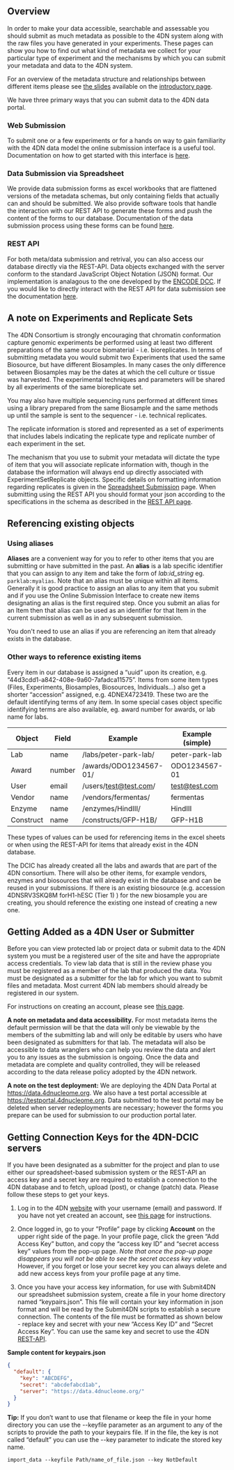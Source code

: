 ## Overview

In order to make your data accessible, searchable and assessable you should submit as much metadata as possible to the 4DN system along with the raw files you have generated in your experiments. These pages can show you how to find out what kind of metadata we collect for your particular type of experiment and the mechanisms by which you can submit your metadata and data to the 4DN system.

For an overview of the metadata structure and relationships between different items please see [the slides](/help#metadata-structure) available on the [introductory page](/help).

We have three primary ways that you can submit data to the 4DN data portal.

### Web Submission

To submit one or a few experiments or for a hands on way to gain familiarity with the 4DN data model the online submission interface is a useful tool.
Documentation on how to get started with this interface is [here](/help/web-submission).

### Data Submission via Spreadsheet

We provide data submission forms as excel workbooks that are flattened versions of the metadata schemas, but only
containing fields that actually can and should be submitted.
We also provide software tools that handle the interaction with our REST API to generate these forms and push the
content of the forms to our database.
Documentation of the data submission process using these forms can be found
[here](/help/spreadsheet).

### REST API

For both meta/data submission and retrival, you can also access our database directly via the REST-API.
Data objects exchanged with the server conform to the standard JavaScript Object Notation (JSON) format.
Our implementation is analagous to the one developed
by the [ENCODE DCC](https://www.encodeproject.org/help/rest-api/).
If you would like to directly interact with the REST API for data submission see the documentation [here](/help/rest-api).


## A note on Experiments and Replicate Sets

The 4DN Consortium is strongly encouraging that chromatin conformation capture genomic experiments be performed using at least two different preparations of the same source biomaterial - i.e. bioreplicates.  In terms of submitting metadata you would submit two Experiments that used the same Biosource, but have different Biosamples. In many cases the only difference between Biosamples may be the dates at which the cell culture or tissue was harvested.  The experimental techniques and parameters will be shared by all experiments of the same bioreplicate set.

You may also have multiple sequencing runs performed at different times using a library prepared from the same Biosample and the same methods up until the sample is sent to the sequencer - i.e. technical replicates.

The replicate information is stored and represented as a set of experiments that includes labels indicating the replicate type and replicate number of each experiment in the set.

The mechanism that you use to submit your metadata will dictate the type of item that you will associate replicate information with, though in the database the information will always end up directly associated with ExperimentSetReplicate objects.  Specific details on formatting information regarding replicates is given in the [Spreadsheet Submission](/help/spreadsheet) page.  When submitting using the REST API you should format your json according to the specifications in the schema as described in the [REST API page](/help/rest-api).


## Referencing existing objects

### Using aliases
**Aliases** are a convenient way for you to refer to other items that you are submitting or have submitted in the past.
An **alias** is a lab specific identifier that you can assign to any item and take the form of *lab:id\_string* eg. ```parklab:myalias```. Note that an alias must be unique within all items. Generally it is good practice to assign an alias to any item that you submit and if you use the Online Submission Interface to create new items designating an alias is the first required step.  Once you submit an alias for an Item then that alias can be used as an identifier for that Item in the current submission as well as in any subsequent submission.

You don't need to use an alias if you are referencing an item that already exists in the database.

### Other ways to reference existing items
Every item in our database is assigned a “uuid” upon its creation, e.g. “44d3cdd1-a842-408e-9a60-7afadca11575”. Items from some item types (Files, Experiments, Biosamples, Biosources, Individuals...) also get a shorter “accession” assigned, e.g. 4DNEX4723419. These two are the default identifying terms of any item. In some special cases object specific identifying terms are also available, eg. award number for awards, or lab name for labs.


| Object | Field | Example | Example (simple)|
|---|---|---|---|
| Lab | name | /labs/peter-park-lab/ | peter-park-lab |
| Award | number | /awards/ODO1234567-01/ | ODO1234567-01 |
| User | email | /users/test@test.com/ | test@test.com |
| Vendor | name | /vendors/fermentas/ | fermentas |
| Enzyme | name | /enzymes/HindIII/ | HindIII |
| Construct | name | /constructs/GFP-H1B/ | GFP-H1B


These types of values can be used for referencing items in the excel sheets or when using the REST-API for items that already exist in the 4DN database.


The DCIC has already created all the labs and awards that are part of the 4DN consortium. There will also be other items, for example vendors, enzymes and biosources that will already exist in the database and can be reused in your submissions.  If there is an existing biosource (e.g. accession 4DNSRV3SKQ8M forH1-hESC (Tier 1) ) for the new biosample you are creating, you should reference the existing one instead of creating a new one.

## Getting Added as a 4DN User or Submitter

Before you can view protected lab or project data or submit data to the 4DN system you must be a registered user of the site and have the appropriate access credentials. To view lab data that is still in the review phase you must be registered as a member of the lab that produced the data.  You must be designated as a submitter for the lab for which you want to submit files and metadata.  Most current 4DN lab members should already be registered in our system.

For instructions on creating an account, please see [this page](/help/account-creation).


**A note on metadata and data accessibility.**
 For most metadata items the default permission will be that the data will only be viewable by the members of the submitting lab and will only be editable by users who have been designated as submitters for that lab. The metadata will also be accessible to data wranglers who can help you review the data and alert you to any issues as the submission is ongoing. Once the data and metadata are complete and quality controlled, they will be released according to the data release policy adopted by the 4DN network.


**A note on the test deployment:** We are deploying the 4DN Data Portal at <https://data.4dnucleome.org>. We also have a test portal accessible at <https://testportal.4dnucleome.org>. Data submitted to the test portal may be deleted when server redeployments are necessary; however the forms you prepare can be used for submission to our production portal later.

## Getting Connection Keys for the 4DN-DCIC servers
If you have been designated as a submitter for the project and plan to use either our spreadsheet-based submission system or the REST-API an access key and a secret key are required to establish a connection to the 4DN database and to fetch, upload (post), or change (patch) data. Please follow these steps to get your keys.

1. Log in to the 4DN [website](https://data.4dnucleome.org) with your username (email) and password. If you have not yet created an account, see [this page](/help/account-creation) for instructions.


2. Once logged in, go to your ”Profile” page by clicking **Account** on the upper right side of the page.  In your profile page, click the green “Add Access Key” button, and copy the “access key ID” and “secret access key” values from the pop-up page. _Note that once the pop-up page disappears you will not be able to see the secret access key value._ However, if you forget or lose your secret key you can always delete and add new access keys from your profile page at any time.


3. Once you have your access key information, for use with Submit4DN our spreadsheet submission system, create a file in your home directory named “keypairs.json”. This file will contain your key information in json format and will be read by the Submit4DN scripts to establish a secure connection. The contents of the file must be formatted as shown below - replace key and secret with your new “Access Key ID” and “Secret Access Key”.  You can use the same key and secret to use the 4DN [REST-API](/help/rest-api).

**Sample content for keypairs.json**

```json
{
  "default": {
    "key": "ABCDEFG",
    "secret": "abcdefabcd1ab",
    "server": "https://data.4dnucleome.org/"
  }
}
```

**Tip:** If you don’t want to use that filename or keep the file in your home directory you can use the --keyfile parameter as an argument to any of the scripts to provide the path to your keypairs file.
If in the file, the key is not called “default” you can use the --key parameter to indicate the stored key name.

    import_data --keyfile Path/name_of_file.json --key NotDefault
